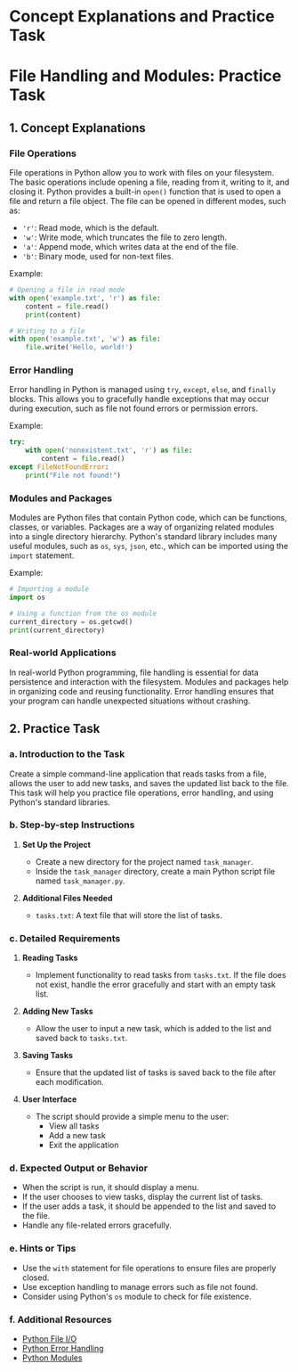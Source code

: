 # Concept Explanations and Practice Task

# File Handling and Modules: Practice Task

## 1. Concept Explanations

### File Operations
File operations in Python allow you to work with files on your filesystem. The basic operations include opening a file, reading from it, writing to it, and closing it. Python provides a built-in `open()` function that is used to open a file and return a file object. The file can be opened in different modes, such as:
- `'r'`: Read mode, which is the default.
- `'w'`: Write mode, which truncates the file to zero length.
- `'a'`: Append mode, which writes data at the end of the file.
- `'b'`: Binary mode, used for non-text files.

Example:
```python
# Opening a file in read mode
with open('example.txt', 'r') as file:
    content = file.read()
    print(content)

# Writing to a file
with open('example.txt', 'w') as file:
    file.write('Hello, world!')
```

### Error Handling
Error handling in Python is managed using `try`, `except`, `else`, and `finally` blocks. This allows you to gracefully handle exceptions that may occur during execution, such as file not found errors or permission errors.

Example:
```python
try:
    with open('nonexistent.txt', 'r') as file:
        content = file.read()
except FileNotFoundError:
    print("File not found!")
```

### Modules and Packages
Modules are Python files that contain Python code, which can be functions, classes, or variables. Packages are a way of organizing related modules into a single directory hierarchy. Python's standard library includes many useful modules, such as `os`, `sys`, `json`, etc., which can be imported using the `import` statement.

Example:
```python
# Importing a module
import os

# Using a function from the os module
current_directory = os.getcwd()
print(current_directory)
```

### Real-world Applications
In real-world Python programming, file handling is essential for data persistence and interaction with the filesystem. Modules and packages help in organizing code and reusing functionality. Error handling ensures that your program can handle unexpected situations without crashing.

## 2. Practice Task

### a. Introduction to the Task
Create a simple command-line application that reads tasks from a file, allows the user to add new tasks, and saves the updated list back to the file. This task will help you practice file operations, error handling, and using Python's standard libraries.

### b. Step-by-step Instructions

1. **Set Up the Project**
   - Create a new directory for the project named `task_manager`.
   - Inside the `task_manager` directory, create a main Python script file named `task_manager.py`.

2. **Additional Files Needed**
   - `tasks.txt`: A text file that will store the list of tasks.

### c. Detailed Requirements

1. **Reading Tasks**
   - Implement functionality to read tasks from `tasks.txt`. If the file does not exist, handle the error gracefully and start with an empty task list.

2. **Adding New Tasks**
   - Allow the user to input a new task, which is added to the list and saved back to `tasks.txt`.

3. **Saving Tasks**
   - Ensure that the updated list of tasks is saved back to the file after each modification.

4. **User Interface**
   - The script should provide a simple menu to the user:
     - View all tasks
     - Add a new task
     - Exit the application

### d. Expected Output or Behavior
- When the script is run, it should display a menu.
- If the user chooses to view tasks, display the current list of tasks.
- If the user adds a task, it should be appended to the list and saved to the file.
- Handle any file-related errors gracefully.

### e. Hints or Tips
- Use the `with` statement for file operations to ensure files are properly closed.
- Use exception handling to manage errors such as file not found.
- Consider using Python's `os` module to check for file existence.

### f. Additional Resources
- [Python File I/O](https://docs.python.org/3/tutorial/inputoutput.html#reading-and-writing-files)
- [Python Error Handling](https://docs.python.org/3/tutorial/errors.html)
- [Python Modules](https://docs.python.org/3/tutorial/modules.html)